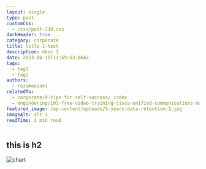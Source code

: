 ```yaml
---
layout: single
type: post
customCss:
  - /css/post-230.css
darkHeader: true
category: corporate
title: title 1-test
description: desc 1
date: 2023-06-15T11:59:53.664Z
tags:
  - tag1
  - tag2
authors:
  - rezamousavi
relatedTo:
  - corporate/9-tips-for-self-success/_index
  - engineering/101-free-video-training-cisco-unified-communications-manager-part-3/_index
featured_image: /wp-content/uploads/5-years-data-retention-1.jpg
imageAlt: alt 1
readTime: 1 min read
---
```

## t﻿his is h2

![chart](/wp-content/uploads/9-charts-1-768x496.jpg "chart")